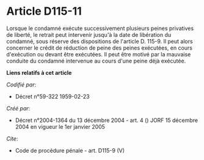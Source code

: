 # Article D115-11

Lorsque le condamné exécute successivement plusieurs peines privatives de liberté, le retrait peut intervenir jusqu'à la date
de libération du condamné, sous réserve des dispositions de l'article D. 115-9. Il peut alors concerner le crédit de
réduction de peine des peines exécutées, en cours d'exécution ou devant être exécutées. Il peut être motivé par la mauvaise
conduite du condamné intervenue au cours d'une peine déjà exécutée.

**Liens relatifs à cet article**

_Codifié par_:

  - Décret n°59-322 1959-02-23

_Créé par_:

  - Décret n°2004-1364 du 13 décembre 2004 - art. 4 () JORF 15 décembre 2004 en vigueur le 1er janvier 2005

_Cite_:

  - Code de procédure pénale - art. D115-9 (V)
